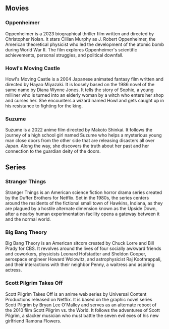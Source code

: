 ## Movies

### Oppenheimer

Oppenheimer is a 2023 biographical thriller film written and directed by Christopher Nolan. It stars Cillian Murphy as J. Robert Oppenheimer, the American theoretical physicist who led the development of the atomic bomb during World War II. The film explores Oppenheimer's scientific achievements, personal struggles, and political downfall.

### Howl's Moving Castle

Howl's Moving Castle is a 2004 Japanese animated fantasy film written and directed by Hayao Miyazaki. It is loosely based on the 1986 novel of the same name by Diana Wynne Jones. It tells the story of Sophie, a young milliner who is turned into an elderly woman by a witch who enters her shop and curses her. She encounters a wizard named Howl and gets caught up in his resistance to fighting for the king.

### Suzume

Suzume is a 2022 anime film directed by Makoto Shinkai. It follows the journey of a high school girl named Suzume who helps a mysterious young man close doors from the other side that are releasing disasters all over Japan. Along the way, she discovers the truth about her past and her connection to the guardian deity of the doors.

## Series

### Stranger Things

Stranger Things is an American science fiction horror drama series created by the Duffer Brothers for Netflix. Set in the 1980s, the series centers around the residents of the fictional small town of Hawkins, Indiana, as they are plagued by a hostile alternate dimension known as the Upside Down, after a nearby human experimentation facility opens a gateway between it and the normal world.

### Big Bang Theory

Big Bang Theory is an American sitcom created by Chuck Lorre and Bill Prady for CBS. It revolves around the lives of four socially awkward friends and coworkers, physicists Leonard Hofstadter and Sheldon Cooper, aerospace engineer Howard Wolowitz, and astrophysicist Raj Koothrappali, and their interactions with their neighbor Penny, a waitress and aspiring actress.

### Scott Pilgrim Takes Off

Scott Pilgrim Takes Off is an anime web series by Universal Content Productions released on Netflix. It is based on the graphic novel series Scott Pilgrim by Bryan Lee O'Malley and serves as an alternate reboot of the 2010 film Scott Pilgrim vs. the World. It follows the adventures of Scott Pilgrim, a slacker musician who must battle the seven evil exes of his new girlfriend Ramona Flowers.
